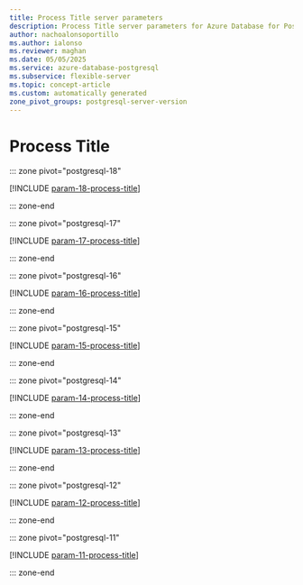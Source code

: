 ```yaml
---
title: Process Title server parameters
description: Process Title server parameters for Azure Database for PostgreSQL flexible server.
author: nachoalonsoportillo
ms.author: ialonso
ms.reviewer: maghan
ms.date: 05/05/2025
ms.service: azure-database-postgresql
ms.subservice: flexible-server
ms.topic: concept-article
ms.custom: automatically generated
zone_pivot_groups: postgresql-server-version
---
```

# Process Title


::: zone pivot="postgresql-18"

[!INCLUDE [param-18-process-title](./includes/param-18-process-title.md)]

::: zone-end


::: zone pivot="postgresql-17"

[!INCLUDE [param-17-process-title](./includes/param-17-process-title.md)]

::: zone-end


::: zone pivot="postgresql-16"

[!INCLUDE [param-16-process-title](./includes/param-16-process-title.md)]

::: zone-end


::: zone pivot="postgresql-15"

[!INCLUDE [param-15-process-title](./includes/param-15-process-title.md)]

::: zone-end


::: zone pivot="postgresql-14"

[!INCLUDE [param-14-process-title](./includes/param-14-process-title.md)]

::: zone-end


::: zone pivot="postgresql-13"

[!INCLUDE [param-13-process-title](./includes/param-13-process-title.md)]

::: zone-end


::: zone pivot="postgresql-12"

[!INCLUDE [param-12-process-title](./includes/param-12-process-title.md)]

::: zone-end


::: zone pivot="postgresql-11"

[!INCLUDE [param-11-process-title](./includes/param-11-process-title.md)]

::: zone-end


